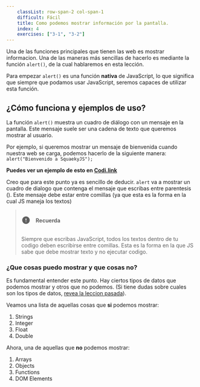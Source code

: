 ```yaml
---
    classList: row-span-2 col-span-1
    difficult: Fácil
    title: Como podemos mostrar información por la pantalla.
    index: 4
    exercises: ["3-1", "3-2"]
---
```


Una de las funciones principales que tienen las web es mostrar informacion. Una de las maneras más sencillas de hacerlo es mediante la función `alert()`, de la cual hablaremos en esta lección.

Para empezar `alert()` es una función **nativa** de JavaScript, lo que significa que siempre que podamos usar JavaScript, seremos capaces de utilizar esta función.

## ¿Cómo funciona y ejemplos de uso?

La función `alert()` muestra un cuadro de diálogo con un mensaje en la pantalla. Este mensaje suele ser una cadena de texto que queremos mostrar al usuario.

Por ejemplo, si queremos mostrar un mensaje de bienvenida cuando nuestra web se carga, podemos hacerlo de la siguiente manera: `alert("Bienvenido a SquaekyJS");`

**Puedes ver un ejemplo de esto en [Codi.link](https://codi.link/%7C%7CYWxlcnQoIkJpZW52ZW5pZG8gYSBTcXVhZWt5SlMiKTs=)**

Creo que para este punto ya es sencillo de deducir. `alert` va a mostrar un cuadro de dialogo que contenga el mensaje que escribas entre parentesis (). Este mensaje debe estar entre comillas (ya que esta es la forma en la cual JS maneja los textos)

> <div style="display: flex; align-items: center; gap: 1em;"> <svg  xmlns="http://www.w3.org/2000/svg"  width="24"  height="24"  viewBox="0 0 24 24"  fill="currentColor"  class="icon icon-tabler icons-tabler-filled icon-tabler-alert-circle"><path stroke="none" d="M0 0h24v24H0z" fill="none"/><path d="M12 2c5.523 0 10 4.477 10 10a10 10 0 0 1 -19.995 .324l-.005 -.324l.004 -.28c.148 -5.393 4.566 -9.72 9.996 -9.72zm.01 13l-.127 .007a1 1 0 0 0 0 1.986l.117 .007l.127 -.007a1 1 0 0 0 0 -1.986l-.117 -.007zm-.01 -8a1 1 0 0 0 -.993 .883l-.007 .117v4l.007 .117a1 1 0 0 0 1.986 0l.007 -.117v-4l-.007 -.117a1 1 0 0 0 -.993 -.883z" /></svg>
> <h4>Recuerda</h4>
> </div>
>
> Siempre que escribas JavaScript, todos los textos dentro de tu codigo deben escribirse entre comillas. Esta es la forma en la que JS sabe que debe mostrar texto y no ejecutar codigo.

### ¿Que cosas puedo mostrar y que cosas no?

Es fundamental entender este punto. Hay ciertos tipos de datos que podemos mostrar y otros que no podemos. (Si tiene dudas sobre cuales son los tipos de datos, [revea la leccion pasada](/lecciones/tipos-de-datos)).

Veamos una lista de aquellas cosas que **si** podemos mostrar:

1. Strings
2. Integer
3. Float
4. Double

Ahora, una de aquellas que **no** podemos mostrar:

1. Arrays
2. Objects
3. Functions
4. DOM Elements
